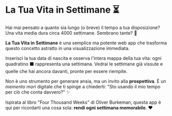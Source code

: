 # La Tua Vita in Settimane ⏳


Hai mai pensato a quanto sia lungo (o breve) il tempo a tua disposizione? Una vita media dura circa 4000 settimane. Sembrano tante? 🤔

**La Tua Vita in Settimane** è una semplice ma potente web app che trasforma questo concetto astratto in una visualizzazione immediata.

Inserisci la tua data di nascita e osserva l'intera mappa della tua vita: ogni quadratino ⬛ rappresenta una settimana. Vedrai le settimane già vissute e quelle che hai ancora davanti, pronte per essere riempite.

Non è uno strumento per generare ansia, ma un invito alla **prospettiva**. È un *memento mori* digitale che ti spinge a chiederti: "Sto usando il mio tempo per ciò che conta davvero?" ✨

Ispirata al libro "Four Thousand Weeks" di Oliver Burkeman, questa app è qui per ricordarti una cosa sola: **rendi ogni settimana memorabile**. ❤️
